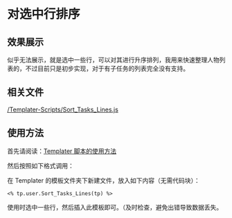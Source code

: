 # 对选中行排序

## 效果展示

似乎无法展示，就是选中一些行，可以对其进行升序排列，我用来快速整理人物列表的，不过目前只是初步实现，对于有子任务的列表完全没有支持。

## 相关文件

[/Templater-Scripts/Sort_Tasks_Lines.js](../../../../Templater-Scripts/Sort_Tasks_Lines.js)

## 使用方法

首先请阅读：[Templater 脚本的使用方法](../Usages/How-to-Use-Templater-Script.md)

然后按照如下格式调用：

在 Templater 的模板文件夹下新建文件，放入如下内容（无需代码块）：

```eta
<% tp.user.Sort_Tasks_Lines(tp) %>
```

使用时选中一些行，然后插入此模板即可。（及时检查，避免出错导致数据丢失。